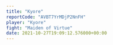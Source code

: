 ```yaml
---
title: "Kyore"
reportCode: "AVBT7YrMDjP2NnFH"
player: "Kyore"
fight: "Maiden of Virtue"
date: 2021-10-27T19:09:12.576000+00:00
---
```

